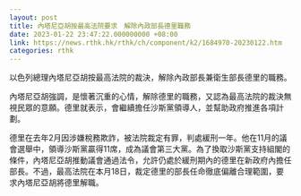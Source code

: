 ```yaml
---
layout: post
title: 內塔尼亞胡按最高法院要求　解除內政部長德里職務
date: 2023-01-22 23:47:22.000000000 +08:00
link: https://news.rthk.hk/rthk/ch/component/k2/1684970-20230122.htm
categories: rthk
---
```


以色列總理內塔尼亞胡按最高法院的裁決，解除內政部長兼衛生部長德里的職務。

內塔尼亞胡強調，是懷著沉重的心情，解除德里的職務，又認為最高法院的裁決無視民眾的意願。德里就表示，會繼續擔任沙斯黨領導人，並幫助政府推進各項計劃。

德里在去年2月因涉嫌稅務欺詐，被法院裁定有罪，判處緩刑一年。他在11月的議會選舉中，領導沙斯黨贏得11席，成為議會第三大黨。為了換取沙斯黨支持組閣的條件，內塔尼亞胡推動議會通過法令，允許仍處於緩刑期內的德里在新政府內擔任部長。不過，最高法院在本月18日，裁定德里的部長任命徹底偏離合理範圍，要求內塔尼亞胡將德里解職。
